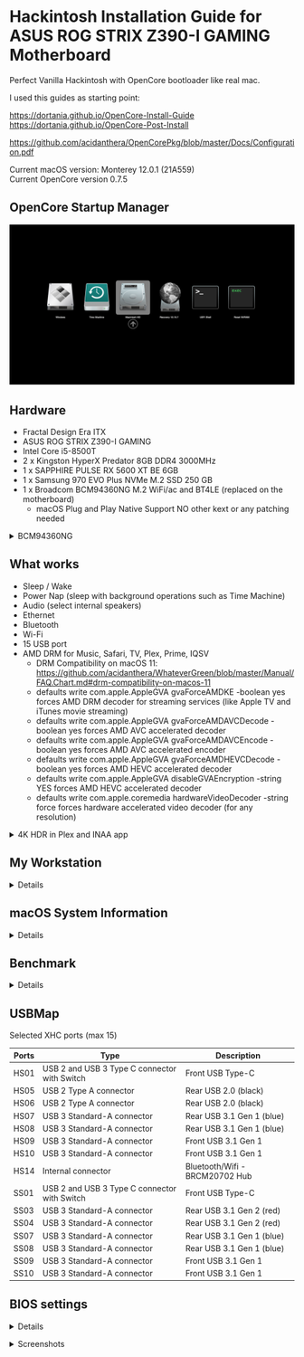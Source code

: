 # Hackintosh Installation Guide for ASUS ROG STRIX Z390-I GAMING Motherboard

Perfect Vanilla Hackintosh with OpenCore bootloader like real mac.

I used this guides as starting point:

https://dortania.github.io/OpenCore-Install-Guide  
https://dortania.github.io/OpenCore-Post-Install

https://github.com/acidanthera/OpenCorePkg/blob/master/Docs/Configuration.pdf

Current macOS version: Monterey 12.0.1 (21A559)  
Current OpenCore version 0.7.5

## OpenCore Startup Manager
![OpenCore GUI](images/opencore-gui.png)

## Hardware

- Fractal Design Era ITX
- ASUS ROG STRIX Z390-I GAMING
- Intel Core i5-8500T
- 2 x Kingston HyperX Predator 8GB DDR4 3000MHz
- 1 x SAPPHIRE PULSE RX 5600 XT BE 6GB
- 1 x Samsung 970 EVO Plus NVMe M.2 SSD 250 GB
- 1 x Broadcom BCM94360NG M.2 WiFi/ac and BT4LE (replaced on the motherboard)
  - macOS Plug and Play Native Support NO other kext or any patching needed

<details>
<summary>BCM94360NG</summary>

![BCM94360NG](images/hardware/BCM94360NG.png)

</details>

## What works

- Sleep / Wake
- Power Nap (sleep with background operations such as Time Machine)
- Audio (select internal speakers)
- Ethernet
- Bluetooth
- Wi-Fi
- 15 USB port
- AMD DRM for Music, Safari, TV, Plex, Prime, IQSV
  - DRM Compatibility on macOS 11: https://github.com/acidanthera/WhateverGreen/blob/master/Manual/FAQ.Chart.md#drm-compatibility-on-macos-11
  - defaults write com.apple.AppleGVA gvaForceAMDKE -boolean yes forces AMD DRM decoder for streaming services (like Apple TV and iTunes movie streaming)
  - defaults write com.apple.AppleGVA gvaForceAMDAVCDecode -boolean yes forces AMD AVC accelerated decoder
  - defaults write com.apple.AppleGVA gvaForceAMDAVCEncode -boolean yes forces AMD AVC accelerated encoder
  - defaults write com.apple.AppleGVA gvaForceAMDHEVCDecode -boolean yes forces AMD HEVC accelerated decoder
  - defaults write com.apple.AppleGVA disableGVAEncryption -string YES forces AMD HEVC accelerated decoder
  - defaults write com.apple.coremedia hardwareVideoDecoder -string force forces hardware accelerated video decoder (for any resolution)

<details>
<summary>4K HDR in Plex and INAA app</summary>

![Plex 4K HDR](images/plex.png)

![IINA 4K HDR](images/iina.png)

</details>

## My Workstation

<details>

![](images/hardware/IMG_20200719_134454.jpg)

![](images/hardware/IMG_20200719_134529.jpg)

![](images/hardware/IMG_20200719_134612.jpg)

![](images/hardware/IMG_20200719_134624.jpg)

</details>

## macOS System Information

<details>

![About My Mac](images/about.png)

![About My Mac Display](images/about-display.png)

![About My Mac Memory](images/about-memory.png)

![Intel Power Gadget](images/intel-power-gadget.png)

![System Preferences Display](images/syspref-display.png)

![System Preferences Display alt](images/syspref-display-alt.png)

![System Info Hardware](images/systeminfo-hw.png)

![System Info Audio](images/systeminfo-audio.png)

![System Info Bluetooth](images/systeminfo-bluetooth.png)

![System Info Ethernet](images/systeminfo-ethernet.png)

![System Info GPU](images/systeminfo-gpu.png)

![System Info Memory](images/systeminfo-ram.png)

![System Info NVMExpress](images/systeminfo-nvme.png)

![System Info PCI](images/systeminfo-pci.png)

![System Info SATA](images/systeminfo-sata.png)

![System Info USB](images/systeminfo-usb.png)

![System Info Wi-Fi](images/systeminfo-wifi.png)

</details>

## Benchmark

<details>

![NVMe Speed Test](images/nvme-speed-test.png)

![Geekbench 5 CPU](images/geekbench-cpu.png)

![Geekbench 5 Metal](images/geekbench-metal.png)

![Geekbench 5 OpenCL](images/geekbench-opencl.png)

![LuxMark](images/luxmark.png)

![Ethernet Speed Test](images/speedtest.png)

</details>

## USBMap

Selected XHC ports (max 15)

| Ports | Type | Description |
| --- | --- | --- |
| HS01 | USB 2 and USB 3 Type C connector with Switch | Front USB Type-C |
| HS05 | USB 2 Type A connector | Rear USB 2.0 (black) |
| HS06 | USB 2 Type A connector | Rear USB 2.0 (black) |
| HS07 | USB 3 Standard-A connector | Rear USB 3.1 Gen 1 (blue) |
| HS08 | USB 3 Standard-A connector | Rear USB 3.1 Gen 1 (blue) |
| HS09 | USB 3 Standard-A connector | Front USB 3.1 Gen 1 |
| HS10 | USB 3 Standard-A connector | Front USB 3.1 Gen 1 |
| HS14 | Internal connector | Bluetooth/Wifi - BRCM20702 Hub |
| SS01 | USB 2 and USB 3 Type C connector with Switch | Front USB Type-C |
| SS03 | USB 3 Standard-A connector | Rear USB 3.1 Gen 2 (red) |
| SS04 | USB 3 Standard-A connector | Rear USB 3.1 Gen 2 (red) |
| SS07 | USB 3 Standard-A connector | Rear USB 3.1 Gen 1 (blue) |
| SS08 | USB 3 Standard-A connector | Rear USB 3.1 Gen 1 (blue) |
| SS09 | USB 3 Standard-A connector | Front USB 3.1 Gen 1 |
| SS10 | USB 3 Standard-A connector | Front USB 3.1 Gen 1 |

## BIOS settings

<details>

```
Ai Overclock Tuner [XMP II]
XMP [XMP DDR4-2667 15-17-17-36-1.35V]
BCLK Frequency [100.0000]
ASUS MultiCore Enhancement [Disabled – Enforce All limits]
SVID Behavior [Auto]
CPU Core Ratio [Auto]
DRAM Odd Ratio Mode [Enabled]
DRAM Frequency [DDR4-2666MHz]
Power-saving & Performance Mode [Auto]
CPU SVID Support [Auto]
DRAM CAS# Latency [15]
DRAM RAS# to CAS# Delay [17]
DRAM RAS# ACT Time [36]
DRAM Command Rate [Auto]
DRAM RAS# to RAS# Delay L [7]
DRAM RAS# to RAS# Delay S [7]
DRAM REF Cycle Time [467]
DRAM REF Cycle Time 2 [347]
DRAM REF Cycle Time 4 [214]
DRAM Refresh Interval [Auto]
DRAM WRITE Recovery Time [Auto]
DRAM READ to PRE Time [Auto]
DRAM FOUR ACT WIN Time [30]
DRAM WRITE to READ Delay [Auto]
DRAM WRITE to READ Delay L [Auto]
DRAM WRITE to READ Delay S [Auto]
DRAM CKE Minimum Pulse Width [Auto]
DRAM Write Latency [Auto]
ODT RTT WR (CHA) [Auto]
ODT RTT PARK (CHA) [Auto]
ODT RTT NOM (CHA) [Auto]
ODT RTT WR (CHB) [Auto]
ODT RTT PARK (CHB) [Auto]
ODT RTT NOM (CHB) [Auto]
ODT_READ_DURATION [Auto]
ODT_READ_DELAY [Auto]
ODT_WRITE_DURATION [Auto]
ODT_WRITE_DELAY [Auto]
Data Rising Slope [Auto]
Data Rising Slope Offset [Auto]
Cmd Rising Slope [Auto]
Cmd Rising Slope Offset [Auto]
Ctl Rising Slope [Auto]
Ctl Rising Slope Offset [Auto]
Clk Rising Slope [Auto]
Clk Rising Slope Offset [Auto]
Data Falling Slope [Auto]
Data Falling Slope Offset [Auto]
Cmd Falling Slope [Auto]
Cmd Falling Slope Offset [Auto]
Ctl Falling Slope [Auto]
Ctl Falling Slope Offset [Auto]
Clk Falling Slope [Auto]
Clk Falling Slope Offset [Auto]
DRAM RTL INIT value [Auto]
DRAM RTL (CHA DIMM0 Rank0) [Auto]
DRAM RTL (CHA DIMM0 Rank1) [Auto]
DRAM RTL (CHA DIMM1 Rank0) [Auto]
DRAM RTL (CHA DIMM1 Rank1) [Auto]
DRAM RTL (CHB DIMM0 Rank0) [Auto]
DRAM RTL (CHB DIMM0 Rank1) [Auto]
DRAM RTL (CHB DIMM1 Rank0) [Auto]
DRAM RTL (CHB DIMM1 Rank1) [Auto]
DRAM IOL (CHA DIMM0 Rank0) [Auto]
DRAM IOL (CHA DIMM0 Rank1) [Auto]
DRAM IOL (CHA DIMM1 Rank0) [Auto]
DRAM IOL (CHA DIMM1 Rank1) [Auto]
DRAM IOL (CHB DIMM0 Rank0) [Auto]
DRAM IOL (CHB DIMM0 Rank1) [Auto]
DRAM IOL (CHB DIMM1 Rank0) [Auto]
DRAM IOL (CHB DIMM1 Rank1) [Auto]
CHA IO_Latency_offset [Auto]
CHB IO_Latency_offset [Auto]
CHA RFR delay [Auto]
CHB RFR delay [Auto]
Early Command Training [Enabled]
SenseAmp Offset Training [Enabled]
Early ReadMPR Timing Centering 2D [Enabled]
Read MPR Training [Enabled]
Receive Enable Training [Enabled]
Jedec Write Leveling [Enabled]
Early Write Time Centering 2D [Enabled]
Early Read Time Centering 2D [Auto]
Write Timing Centering 1D [Enabled]
Write Voltage Centering 1D [Enabled]
Read Timing Centering 1D [Enabled]
Dimm ODT Training* [Auto]
Max RTT_WR [ODT Off]
DIMM RON Training* [Auto]
Write Drive Strength/Equalization 2D* [Disabled]
Write Slew Rate Training* [Enabled]
Read ODT Training* [Enabled]
Read Equalization Training* [Enabled]
Read Amplifier Training* [Enabled]
Write Timing Centering 2D [Enabled]
Read Timing Centering 2D [Enabled]
Command Voltage Centering [Enabled]
Write Voltage Centering 2D [Enabled]
Read Voltage Centering 2D [Auto]
Late Command Training [Auto]
Round Trip Latency [Auto]
Turn Around Timing Training [Disabled]
Rank Margin Tool [Disabled]
Memory Test [Disabled]
DIMM SPD Alias Test [Enabled]
Receive Enable Centering 1D [Enabled]
Retrain Margin Check [Disabled]
Write Drive Strength Up/Dn independently [Disabled]
tRDRD_sg [Auto]
tRDRD_dg [Auto]
tRDWR_sg [Auto]
tRDWR_dg [Auto]
tWRWR_sg [Auto]
tWRWR_dg [Auto]
tWRRD_sg [Auto]
tWRRD_dg [Auto]
tRDRD_dr [Auto]
tRDRD_dd [Auto]
tRDWR_dr [Auto]
tRDWR_dd [Auto]
tWRWR_dr [Auto]
tWRWR_dd [Auto]
tWRRD_dr [Auto]
tWRRD_dd [Auto]
TWRPRE [Auto]
TRDPRE [Auto]
tREFIX9 [Auto]
OREF_RI [Auto]
MRC Fast Boot [Auto]
Delay after Train [Disabled]
DRAM CLK Period [Auto]
Memory Scrambler [Enabled]
Channel A DIMM Control [Enable both DIMMs]
Channel B DIMM Control [Enable both DIMMs]
MCH Full Check [Auto]
Training Profile [Auto]
DLLBwEn [Auto]
SPD Write Disable [TRUE]
CPU Load-line Calibration [Auto]
Synch ACDC Loadline with VRM Loadline [Disabled]
CPU Current Capability [Auto]
CPU VRM Switching Frequency [Auto]
VRM Spread Spectrum [Auto]
CPU Power Duty Control [T.Probe]
CPU Power Phase Control [Auto]
CPU VRM Thermal Control [Auto]
CPU Graphics Load-line Calibration [Auto]
CPU Graphics Current Capability [Auto]
CPU Graphics VRM Switching Frequency [Auto]
CPU Graphics Power Phase Control [Auto]
Intel(R) SpeedStep(tm) [Enabled]
Turbo Mode [Enabled]
Long Duration Package Power Limit [Auto]
Package Power Time Window [Auto]
Short Duration Package Power Limit [Auto]
IA AC Load Line [Auto]
IA DC Load Line [Auto]
TVB Voltage Optimizations [Auto]
Realtime Memory Timing [Disabled]
FCLK Frequency for Early Power On [Auto]
BCLK Amplitude [Auto]
BCLK Spread Spectrum [Auto]
BCLK Frequency Slew Rate [Auto]
DRAM VTT Voltage [Auto]
VPPDDR Voltage [Auto]
DMI Voltage [Auto]
Internal PLL Voltage [Auto]
GT PLL Voltage [Auto]
Ring PLL Voltage [Auto]
System Agent PLL Voltage [Auto]
Memory Controller PLL Voltage [Auto]
CPU Core/Cache Current Limit Max. [Auto]
CPU Graphics Current Limit [Auto]
Min. CPU Cache Ratio [32]
Max CPU Cache Ratio [32]
Max. CPU Graphics Ratio [Auto]
CPU Core/Cache Voltage [Auto]
DRAM Voltage [1.35000]
CPU VCCIO Voltage [Auto]
CPU System Agent Voltage [Auto]
CPU Graphics Voltage Mode [Auto]
PCH Core Voltage [Auto]
CPU Standby Voltage [Auto]
DRAM CTRL REF Voltage [Auto]
DRAM DATA REF Voltage on CHB [Auto]
DRAM DATA REF Voltage on CHA DIMM0 Rank0 BL0 [Auto]
DRAM DATA REF Voltage on CHA DIMM0 Rank0 BL1 [Auto]
DRAM DATA REF Voltage on CHA DIMM0 Rank0 BL2 [Auto]
DRAM DATA REF Voltage on CHA DIMM0 Rank0 BL3 [Auto]
DRAM DATA REF Voltage on CHA DIMM0 Rank0 BL4 [Auto]
DRAM DATA REF Voltage on CHA DIMM0 Rank0 BL5 [Auto]
DRAM DATA REF Voltage on CHA DIMM0 Rank0 BL6 [Auto]
DRAM DATA REF Voltage on CHA DIMM0 Rank0 BL7 [Auto]
DRAM DATA REF Voltage on CHA DIMM0 Rank1 BL0 [Auto]
DRAM DATA REF Voltage on CHA DIMM0 Rank1 BL1 [Auto]
DRAM DATA REF Voltage on CHA DIMM0 Rank1 BL2 [Auto]
DRAM DATA REF Voltage on CHA DIMM0 Rank1 BL3 [Auto]
DRAM DATA REF Voltage on CHA DIMM0 Rank1 BL4 [Auto]
DRAM DATA REF Voltage on CHA DIMM0 Rank1 BL5 [Auto]
DRAM DATA REF Voltage on CHA DIMM0 Rank1 BL6 [Auto]
DRAM DATA REF Voltage on CHA DIMM0 Rank1 BL7 [Auto]
DRAM DATA REF Voltage on CHA DIMM1 Rank0 BL0 [Auto]
DRAM DATA REF Voltage on CHA DIMM1 Rank0 BL1 [Auto]
DRAM DATA REF Voltage on CHA DIMM1 Rank0 BL2 [Auto]
DRAM DATA REF Voltage on CHA DIMM1 Rank0 BL3 [Auto]
DRAM DATA REF Voltage on CHA DIMM1 Rank0 BL4 [Auto]
DRAM DATA REF Voltage on CHA DIMM1 Rank0 BL5 [Auto]
DRAM DATA REF Voltage on CHA DIMM1 Rank0 BL6 [Auto]
DRAM DATA REF Voltage on CHA DIMM1 Rank0 BL7 [Auto]
DRAM DATA REF Voltage on CHA DIMM1 Rank1 BL0 [Auto]
DRAM DATA REF Voltage on CHA DIMM1 Rank1 BL1 [Auto]
DRAM DATA REF Voltage on CHA DIMM1 Rank1 BL2 [Auto]
DRAM DATA REF Voltage on CHA DIMM1 Rank1 BL3 [Auto]
DRAM DATA REF Voltage on CHA DIMM1 Rank1 BL4 [Auto]
DRAM DATA REF Voltage on CHA DIMM1 Rank1 BL5 [Auto]
DRAM DATA REF Voltage on CHA DIMM1 Rank1 BL6 [Auto]
DRAM DATA REF Voltage on CHA DIMM1 Rank1 BL7 [Auto]
DRAM DATA REF Voltage on CHB DIMM0 Rank0 BL0 [Auto]
DRAM DATA REF Voltage on CHB DIMM0 Rank0 BL1 [Auto]
DRAM DATA REF Voltage on CHB DIMM0 Rank0 BL2 [Auto]
DRAM DATA REF Voltage on CHB DIMM0 Rank0 BL3 [Auto]
DRAM DATA REF Voltage on CHB DIMM0 Rank0 BL4 [Auto]
DRAM DATA REF Voltage on CHB DIMM0 Rank0 BL5 [Auto]
DRAM DATA REF Voltage on CHB DIMM0 Rank0 BL6 [Auto]
DRAM DATA REF Voltage on CHB DIMM0 Rank0 BL7 [Auto]
DRAM DATA REF Voltage on CHB DIMM0 Rank1 BL0 [Auto]
DRAM DATA REF Voltage on CHB DIMM0 Rank1 BL1 [Auto]
DRAM DATA REF Voltage on CHB DIMM0 Rank1 BL2 [Auto]
DRAM DATA REF Voltage on CHB DIMM0 Rank1 BL3 [Auto]
DRAM DATA REF Voltage on CHB DIMM0 Rank1 BL4 [Auto]
DRAM DATA REF Voltage on CHB DIMM0 Rank1 BL5 [Auto]
DRAM DATA REF Voltage on CHB DIMM0 Rank1 BL6 [Auto]
DRAM DATA REF Voltage on CHB DIMM0 Rank1 BL7 [Auto]
DRAM DATA REF Voltage on CHB DIMM1 Rank0 BL0 [Auto]
DRAM DATA REF Voltage on CHB DIMM1 Rank0 BL1 [Auto]
DRAM DATA REF Voltage on CHB DIMM1 Rank0 BL2 [Auto]
DRAM DATA REF Voltage on CHB DIMM1 Rank0 BL3 [Auto]
DRAM DATA REF Voltage on CHB DIMM1 Rank0 BL4 [Auto]
DRAM DATA REF Voltage on CHB DIMM1 Rank0 BL5 [Auto]
DRAM DATA REF Voltage on CHB DIMM1 Rank0 BL6 [Auto]
DRAM DATA REF Voltage on CHB DIMM1 Rank0 BL7 [Auto]
DRAM DATA REF Voltage on CHB DIMM1 Rank1 BL0 [Auto]
DRAM DATA REF Voltage on CHB DIMM1 Rank1 BL1 [Auto]
DRAM DATA REF Voltage on CHB DIMM1 Rank1 BL2 [Auto]
DRAM DATA REF Voltage on CHB DIMM1 Rank1 BL3 [Auto]
DRAM DATA REF Voltage on CHB DIMM1 Rank1 BL4 [Auto]
DRAM DATA REF Voltage on CHB DIMM1 Rank1 BL5 [Auto]
DRAM DATA REF Voltage on CHB DIMM1 Rank1 BL6 [Auto]
DRAM DATA REF Voltage on CHB DIMM1 Rank1 BL7 [Auto]
PCI Express Native Power Management [Disabled]
PCH DMI ASPM [Disabled]
ASPM [Disabled]
L1 Substates [Disabled]
PCI Express Clock Gating [Enabled]
DMI Link ASPM Control [Disabled]
PEG - ASPM [Disabled]
Software Guard Extensions (SGX) [Disabled]
Tcc Offset Time Window [Auto]
Hardware Prefetcher [Enabled]
Adjacent Cache Line Prefetch [Enabled]
Intel (VMX) Virtualization Technology [Enabled]
Active Processor Cores [All]
Thermal Monitor [Enabled]
Intel(R) SpeedStep(tm) [Enabled]
Intel(R) Speed Shift Technology [Enabled]
Turbo Mode [Enabled]
CPU C-states [Auto]
CFG Lock [Disabled]
VT-d [Enabled]
Above 4G Decoding [Enabled]
Memory Remap [Enabled]
Primary Display [PEG]
iGPU Multi-Monitor [Enabled]
DVMT Pre-Allocated [32M]
RC6(Render Standby) [Auto]
PCIEX16 Link Speed [Gen3]
PCIe Speed [Gen3]
IOAPIC 24-119 Entries [Enabled]
SATA Controller(s) [Enabled]
SATA Mode Selection [AHCI]
Aggressive LPM Support [Disabled]
SMART Self Test [Enabled]
SATA6G_1(Black) [Enabled]
SATA6G_1 Hot Plug [Enabled]
SATA6G_2(Black) [Enabled]
SATA6G_2 Hot Plug [Enabled]
SATA6G_3(Black) [Enabled]
SATA6G_3 Hot Plug [Enabled]
SATA6G_4(Black) [Enabled]
SATA6G_4 Hot Plug [Enabled]
M.2_2 [Enabled]
Intel Platform Trust Technology [Disabled]
Hyper M.2X16 [Disabled]
HD Audio [Enabled]
Intel LAN Controller [Enabled]
Intel PXE Option ROM [Disabled]
When system is in working state [On]
When system is in sleep, hibernate or soft off states [Off]
USB power delivery in Soft Off state (S5) [Enabled]
Wi-Fi Controller [Enabled]
Bluetooth Controller [Enabled]
ErP Ready [Disabled]
CEC Ready [Disabled]
Restore AC Power Loss [Power Off]
Power On By PCI-E [Disabled]
Power On By RTC [Disabled]
SR-IOV Support [Disabled]
Legacy USB Support [Disabled]
XHCI Hand-off [Enabled]
U31G2_3 [Enabled]
U31G2_4 [Enabled]
USB_5 [Enabled]
USB_6 [Enabled]
U31G1_7 [Enabled]
U31G1_8 [Enabled]
U31G1_9 [Enabled]
U31G1_10 [Enabled]
USB_11 [Enabled]
USB_12 [Enabled]
U31G2_C1\U31G1_C5 [Enabled]
Network Stack [Enabled]
Ipv4 PXE Support [Disabled]
Ipv6 PXE Support [Disabled]
Device [Samsung SSD 850 EVO 250GB]
CPU Temperature [Monitor]
MotherBoard Temperature [Monitor]
PCH Temperature [Monitor]
T_Sensor Temperature [Monitor]
CPU Fan Speed [Monitor]
Chassis Fan Speed [Monitor]
AIO PUMP Speed [Monitor]
CPU Core Voltage [Monitor]
CPU Graphics Voltage [Monitor]
3.3V Voltage [Monitor]
5V Voltage [Monitor]
12V Voltage [Monitor]
PCH Core Voltage [Monitor]
CPU System Agent Voltage [Monitor]
CPU VCCIO Voltage [Monitor]
DRAM Voltage [Monitor]
CPU Standby Voltage [Monitor]
CPU Q-Fan Control [PWM Mode]
CPU Fan Step Up [0 sec]
CPU Fan Step Down [0 sec]
CPU Fan Speed Lower Limit [200 RPM]
CPU Fan Profile [Silent]
Chassis Fan Q-Fan Control [DC Mode]
Chassis Fan Q-Fan Source [Multiple Sources]
Temperature Source 1 [CPU]
Temperature Source 2 [MotherBoard]
Temperature Source 3 [PCH]
Chassis Fan Step Up [0 sec]
Chassis Fan Step Down [0 sec]
Chassis Fan Speed Low Limit [200 RPM]
Chassis Fan Profile [Silent]
AIO PUMP Control [Disabled]
CPU Temperature LED Switch [Enabled]
Fast Boot [Disabled]
Boot Logo Display [Auto]
POST Delay Time [1 sec]
Bootup NumLock State [On]
Wait For 'F1' If Error [Enabled]
Option ROM Messages [Force BIOS]
Interrupt 19 Capture [Disabled]
AMI Native NVMe Driver Support [Enabled]
Setup Mode [Advanced Mode]
Launch CSM [Disabled]
OS Type [Windows UEFI mode]
Load from Profile [1]
Profile Name [macOS]
Save to Profile [1]
DIMM Slot Number [DIMM_A1]
Bus Interface [PCIEX16]
Download & Install ARMOURY CRATE app [Disabled]
```

</details>

<space><space>

<details>
<summary>Screenshots</summary>

![](images/bios/JPEG/201011224212.jpeg)

![](images/bios/JPEG/201011222950.jpeg)

![](images/bios/JPEG/201011223006.jpeg)

![](images/bios/JPEG/201011223037.jpeg)

![](images/bios/JPEG/201011223046.jpeg)

![](images/bios/JPEG/201011223134.jpeg)

![](images/bios/JPEG/201011223201.jpeg)

![](images/bios/JPEG/201011223257.jpeg)

![](images/bios/JPEG/201011223303.jpeg)

![](images/bios/JPEG/201011223307.jpeg)

![](images/bios/JPEG/201011223323.jpeg)

![](images/bios/JPEG/201011223328.jpeg)

![](images/bios/JPEG/201011223331.jpeg)

![](images/bios/JPEG/201011223342.jpeg)

![](images/bios/JPEG/201011223353.jpeg)

![](images/bios/JPEG/201011223402.jpeg)

![](images/bios/JPEG/201011223426.jpeg)

![](images/bios/JPEG/201011223449.jpeg)

![](images/bios/JPEG/201011223504.jpeg)

![](images/bios/JPEG/201011223513.jpeg)

![](images/bios/JPEG/201011223518.jpeg)

![](images/bios/JPEG/201011223522.jpeg)

![](images/bios/JPEG/201011223526.jpeg)

![](images/bios/JPEG/201011223533.jpeg)

![](images/bios/JPEG/201011223557.jpeg)

![](images/bios/JPEG/201011223641.jpeg)

![](images/bios/JPEG/201011223646.jpeg)

![](images/bios/JPEG/201011223712.jpeg)

![](images/bios/JPEG/201011224030.jpeg)

![](images/bios/JPEG/201011224047.jpeg)

![](images/bios/JPEG/201011224101.jpeg)

![](images/bios/JPEG/201011224157.jpeg)

</details>
